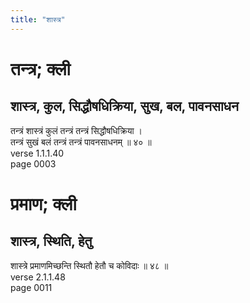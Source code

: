 ```yaml
---
title: "शास्त्र"
---
```


# तन्त्र; क्ली
## शास्त्र, कुल, सिद्धौषधिक्रिया, सुख, बल, पावनसाधन
तन्त्रं शास्त्रं कुलं तन्त्रं तन्त्रं सिद्धौषधिक्रिया ।<br />तन्त्रं सुखं बलं तन्त्रं तन्त्रं पावनसाधनम् ॥ ४० ॥<br />verse 1.1.1.40<br />page 0003

# प्रमाण; क्ली
## शास्त्र, स्थिति, हेतु
शास्त्रे प्रमाणमिच्छन्ति स्थितौ हेतौ च कोविदाः ॥ ४८ ॥<br />verse 2.1.1.48<br />page 0011


